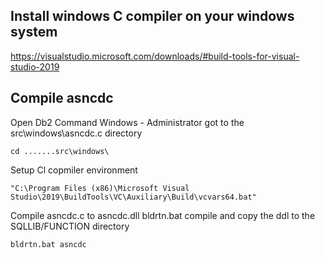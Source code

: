 ## Install windows C compiler on your windows system

https://visualstudio.microsoft.com/downloads/#build-tools-for-visual-studio-2019


## Compile asncdc
Open Db2 Command Windows - Administrator
got to the src\windows\asncdc.c directory 
```
cd .......src\windows\
```
Setup Cl copmiler environment
```
"C:\Program Files (x86)\Microsoft Visual Studio\2019\BuildTools\VC\Auxiliary\Build\vcvars64.bat"
```
Compile asncdc.c to asncdc.dll
bldrtn.bat compile and copy the ddl to the SQLLIB/FUNCTION directory
```
bldrtn.bat asncdc
```
